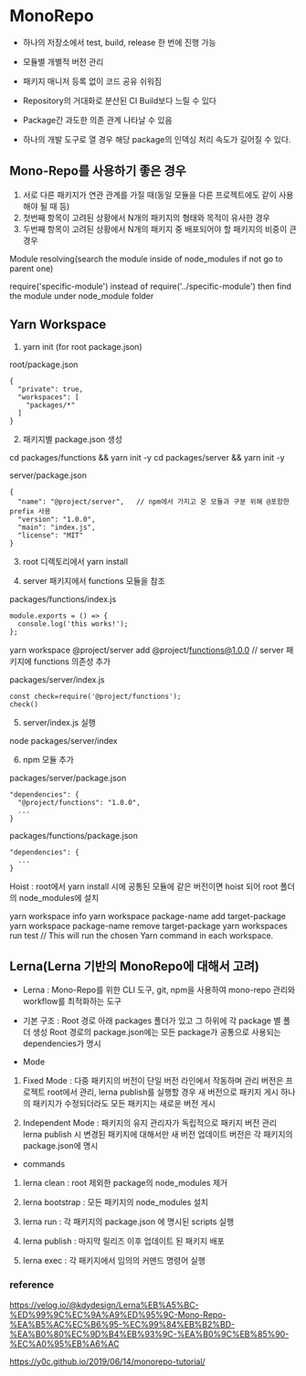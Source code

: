 
# MonoRepo

- 하나의 저장소에서 test, build, release 한 번에 진행 가능
- 모듈별 개별적 버전 관리
- 패키지 매니저 등록 없이 코드 공유 쉬워짐

- Repository의 거대화로 분산된 CI Build보다 느릴 수 있다
- Package간 과도한 의존 관계 나타날 수 있음
- 하나의 개발 도구로 열 경우 해당 package의 인덱싱 처리 속도가 길어질 수 있다.


## Mono-Repo를 사용하기 좋은 경우

1. 서로 다른 패키지가 연관 관계를 가질 때(동일 모듈을 다른 프로젝트에도 같이 사용해야 될 때 등)
2. 첫번째 항목이 고려된 상황에서 N개의 패키지의 형태와 목적이 유사한 경우
3. 두번째 항목이 고려된 상황에서 N개의 패키지 중 배포되어야 할 패키지의 비중이 큰 경우


Module resolving(search the module inside of node_modules if not go to parent one)

require('specific-module') instead of require('../specific-module') then find the module under node_module folder


## Yarn Workspace

1. yarn init  (for root package.json)

root/package.json
``` 
{
  "private": true,   
  "workspaces": [
    "packages/*"
  ]	
}
```

2. 패키지별 package.json 생성

cd packages/functions && yarn init -y
cd packages/server && yarn init -y

server/package.json
``` 
{
  "name": "@project/server",   // npm에서 가지고 온 모듈과 구분 위해 @포함한 prefix 사용 
  "version": "1.0.0",
  "main": "index.js",
  "license": "MIT"
}
```

3. root 디렉토리에서 yarn install

4. server 패키지에서 functions 모듈을 참조

packages/functions/index.js
```
module.exports = () => {
  console.log('this works!');
};
```

yarn workspace @project/server add @project/functions@1.0.0  // server 패키지에 functions 의존성 추가

packages/server/index.js
``` 
const check=require('@project/functions');
check()
```

5. server/index.js 실행

node packages/server/index

6. npm 모듈 추가

packages/server/package.json
``` 
"dependencies": {
  "@project/functions": "1.0.0",
  ...
}
```

packages/functions/package.json
```
"dependencies": {
  ...
}
```

Hoist : root에서 yarn install 시에 공통된 모듈에 같은 버전이면 hoist 되어 root 폴더의 node_modules에 설치

yarn workspace info
yarn workspace package-name add target-package
yarn workspace package-name remove target-package
yarn workspaces run test // This will run the chosen Yarn command in each workspace.

## Lerna(Lerna 기반의 MonoRepo에 대해서 고려)

- Lerna : Mono-Repo를 위한 CLI 도구, git, npm을 사용하여 mono-repo 관리와 workflow를 최적화하는 도구

- 기본 구조 : Root 경로 아래 packages 폴더가 있고 그 하위에 각 package 별 폴더 생성 
                 Root 경로의 package.json에는 모든 package가 공통으로 사용되는 dependencies가 명시
- Mode
1. Fixed Mode : 다중 패키지의 버전이 단일 버전 라인에서 작동하며 관리
                버전은 프로젝트 root에서 관리, lerna publish를 실행할 경우 새 버전으로 패키지 게시
                하나의 패키지가 수정되더라도 모든 패키지는 새로운 버전 게시

2. Independent Mode : 패키지의 유지 관리자가 독립적으로 패키지 버전 관리
                      lerna publish 시 변경된 패키지에 대해서만 새 버전 업데이트
                      버전은 각 패키지의 package.json에 명시

- commands
1. lerna clean : root 제외한 package의 node_modules 제거

2. lerna bootstrap : 모든 패키지의 node_modules 설치

3. lerna run : 각 패키지의 package.json 에 명시된 scripts 실행

4. lerna publish : 마지막 릴리즈 이후 업데이트 된 패키지 배포

5. lerna exec : 각 패키지에서 임의의 커맨드 명령어 실행


### reference  
https://velog.io/@kdydesign/Lerna%EB%A5%BC-%ED%99%9C%EC%9A%A9%ED%95%9C-Mono-Repo-%EA%B5%AC%EC%B6%95-%EC%99%84%EB%B2%BD-%EA%B0%80%EC%9D%B4%EB%93%9C-%EA%B0%9C%EB%85%90-%EC%A0%95%EB%A6%AC

https://y0c.github.io/2019/06/14/monorepo-tutorial/
